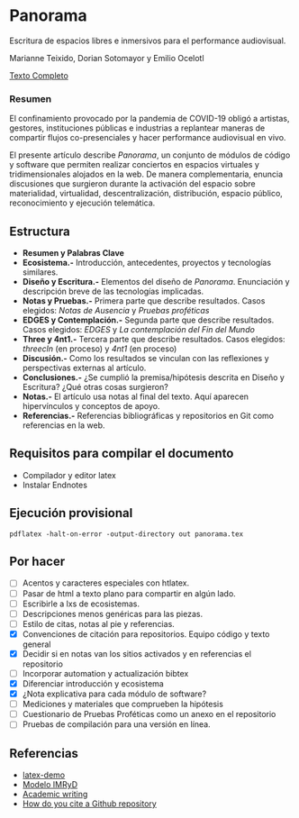 # Panorama

Escritura de espacios libres e inmersivos para el performance audiovisual.

Marianne Teixido, Dorian Sotomayor y Emilio Ocelotl 

[Texto Completo](https://github.com/piranhalab/panoramaArticulo/blob/main/panorama.pdf)

### Resumen

El confinamiento provocado por la pandemia de COVID-19 obligó a artistas, gestores, instituciones públicas e industrias a replantear maneras de compartir flujos co-presenciales y hacer performance audiovisual en vivo.

El presente artículo describe *Panorama*, un conjunto de módulos de código y software que permiten realizar conciertos en espacios virtuales y tridimensionales alojados en la web. De manera complementaria, enuncia discusiones que surgieron durante la activación del espacio sobre materialidad, virtualidad, descentralización, distribución, espacio público, reconocimiento y ejecución telemática.                            

## Estructura

- **Resumen y Palabras Clave**
- **Ecosistema.-** Introducción, antecedentes, proyectos y tecnologías similares.
- **Diseño y Escritura.-** Elementos del diseño de *Panorama*. Enunciación y descripción breve de las tecnologías implicadas.
- **Notas y Pruebas.-** Primera parte que describe resultados. Casos elegidos: *Notas de Ausencia* y *Pruebas proféticas*
- **EDGES y Contemplación.-** Segunda parte que describe resultados. Casos elegidos: *EDGES* y *La contemplación del Fin del Mundo*
- **Three y 4nt1.-** Tercera parte que describe resultados. Casos elegidos: *threecln* (en proceso) y *4nt1* (en proceso) 
- **Discusión.-** Como los resultados se vinculan con las reflexiones y perspectivas externas al artículo. 
- **Conclusiones.-** ¿Se cumplió la premisa/hipótesis descrita en Diseño y Escritura? ¿Qué otras cosas surgieron?
- **Notas.-** El artículo usa notas al final del texto. Aquí aparecen hipervínculos y conceptos de apoyo. 
- **Referencias.-** Referencias bibliográficas y repositorios en Git como referencias en la web. 

## Requisitos para compilar el documento

- Compilador y editor latex
- Instalar Endnotes

## Ejecución provisional

`pdflatex -halt-on-error -output-directory out panorama.tex`

## Por hacer

- [ ] Acentos y caracteres especiales con htlatex. 
- [ ] Pasar de html a texto plano para compartir en algún lado.
- [ ] Escribirle a lxs de ecosistemas.
- [ ] Descripciones menos genéricas para las piezas. 
- [ ] Estilo de citas, notas al pie y referencias.
- [x] Convenciones de citación para repositorios. Equipo código y texto general 
- [x] Decidir si en notas van los sitios activados y en referencias el repositorio 
- [ ] Incorporar automation y actualización bibtex
- [x] Diferenciar introducción y ecosistema 
- [x] ¿Nota explicativa para cada módulo de software? 
- [ ] Mediciones y materiales que comprueben la hipótesis 
- [ ] Cuestionario de Pruebas Proféticas como un anexo en el repositorio 
- [ ] Pruebas de compilación para una versión en línea. 

## Referencias

- [latex-demo](https://github.com/rexmalebka/latex-demo) 
- [Modelo IMRyD](https://www.lluiscodina.com/modelo-imryd) 
- [Academic writing](https://www.unaminternacional.unam.mx/academic-writing)
- [How do you cite a Github repository](https://academia.stackexchange.com/questions/14010/how-do-you-cite-a-github-repository) 